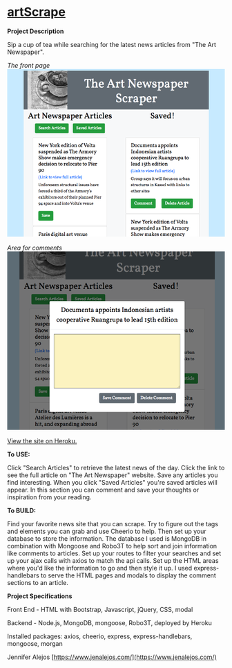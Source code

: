 # [artScrape](https://alejosjen.github.io/artScrape/)

**Project Description**

Sip a cup of tea while searching for the latest news articles from "The Art Newspaper". 

*The front page*
![front-page](public/assets/images/artscrape-frontend.png)

*Area for comments*
![modal](public/assets/images/modal-capture.png)

[View the site on Heroku.](https://thawing-forest-50146.herokuapp.com/)

**To USE:**

Click "Search Articles" to retrieve the latest news of the day. Click the link to see the full article on "The Art Newspaper" website. Save any articles you find interesting. When you click "Saved Articles" you're saved articles will appear. In this section you can comment and save your thoughts or inspiration from your reading.

**To BUILD:**

Find your favorite news site that you can scrape. Try to figure out the tags and elements you can grab and use Cheerio to help. Then set up your database to store the information. The database I used is MongoDB in combination with Mongoose and Robo3T to help sort and join information like comments to articles. Set up your routes to filter your searches and set up your ajax calls with axios to match the api calls. Set up the HTML areas where you'd like the information to go and then style it up. I used express-handlebars to serve the HTML pages and modals to display the comment sections to an article.

**Project Specifications**

Front End - HTML with Bootstrap, Javascript, jQuery, CSS, modal

Backend - Node.js, MongoDB, mongoose, Robo3T, deployed by Heroku

Installed packages: axios, cheerio, express, express-handlebars, mongoose, morgan

Jennifer Alejos [https://www.jenalejos.com/](https://www.jenalejos.com/)